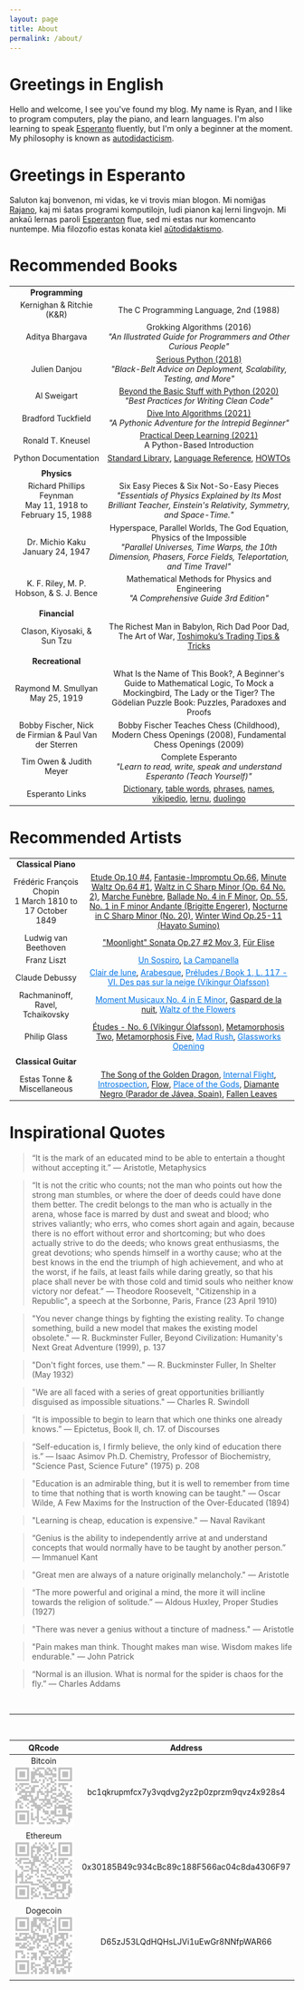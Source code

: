 ```yaml
---
layout: page
title: About
permalink: /about/
---
```


<!-- ![self](/assets/images/profile/ergo.png){:height="400px" width="400px"} -->

# Greetings in English 

Hello and welcome, I see you've found my blog. My name is Ryan, and I like to program computers, play the piano, and learn languages. I'm also learning to speak [Esperanto](https://en.wikipedia.org/wiki/Esperanto) fluently, but I'm only a beginner at the moment. My philosophy is known as [autodidacticism](https://en.wikipedia.org/wiki/Autodidacticism). 

# Greetings in Esperanto 

Saluton kaj bonvenon, mi vidas, ke vi trovis mian blogon. Mi nomiĝas [Rajano](http://esperanto-chicago.org/esperantizing-your-name/), kaj mi ŝatas programi komputilojn, ludi pianon kaj lerni lingvojn. Mi ankaŭ lernas paroli [Esperanton](https://eo.wikipedia.org/wiki/Esperanto) flue, sed mi estas nur komencanto nuntempe. Mia filozofio estas konata kiel [aŭtodidaktismo](https://en-m-wikipedia-org.translate.goog/wiki/Autodidacticism?_x_tr_sl=en&_x_tr_tl=eo&_x_tr_hl=en&_x_tr_pto=wapp).

<!-- I also run a Christian blog at [sevenshepherd.github.io](https://sevenshepherd.github.io/). If you'd like to follow my language learning progress, I would encourage you to follow me on [DuoLingo](https://invite.duolingo.com/BDHTZTB5CWWKSXYMDKXA7KAG64). -->

<!-- Hello, and welcome to my blog. My name is Ryan and I am a self-taught computer programmer and autodidact. I am currently working towards a master's degree in computer science in order to professionalize my  programming skill. 

Computer science is an area of academic research which is considered distinct from computer programming. Computer scientists use programming languages to describe algorithms, data structures, and many other theoretical disciplines within computer science.

The predominant paradigm you'll see me implement in this blog is of the imperative rather than declarative variety. I will likely write about data structures, algorithms, programming languages, artificial intelligence, networking, databases, information security, GUI programming, indie game development, automation, web development, and logic puzzles. -->

<!-- Hello and welcome, My name is Ryan and I am an investment manager, computer programmer, [autodidact](https://en.wikipedia.org/wiki/List_of_autodidacts), and aspiring pianist and esperantist born in California and raised on the east coast. As head of research, my investment strategies have seen increases as high as 247.368% and 6332.56%. 

My computer programs have been featured in linux distros in the past, but I mostly program private in-house solutions. I am currently exploring the intersection between GUI programming and finance so my future articles will likely become much more visual as time progresses.  -->

<!-- - [Programming Blog](https://cogitoergocode.github.io/)
- [Programming Twitter](https://twitter.com/CogitoErgoCode)
- [Christian Blog](https://sevenshepherd.github.io/about/)
- [Christian Twitter](https://twitter.com/SevenShepherd) -->

<!-- I also run a christian blog at [sevenshepherd.github.io](https://sevenshepherd.github.io/about/) and a custom programmed and automated Twitter based Christian ministry at [@SevenShepherd](https://twitter.com/SevenShepherd) that has been running successfully since 2016. If you'd like to follow my language learning progress, I would encourage you to follow me on [DuoLingo](https://invite.duolingo.com/BDHTZTB5CWWKSXYMDKXA7KAG64). -->

<!-- My philosophy is known as [Autodidacticism](https://en.wikipedia.org/wiki/List_of_autodidacts), and In the past, I successfully taught myself how to program in C/C++, grew advanced with Perl, but ultimately my formal language of choice became Python, and as a result, the predominant paradigm you'll see me implement in this blog is of the imperative (procedural & object-oriented) rather than declarative variety. Lately, indie game dev and pixel art has become a growing interest and I may pick up C# and Unity. -->

<!-- <sub>[INTJ](https://www.verywellmind.com/intj-introverted-intuitive-thinking-judging-2795988)+5w6</sub> --> 


# Recommended Books

|||
|:-:|:-:|
|**Programming**||
|Kernighan & Ritchie (K&R)|The C Programming Language, 2nd (1988)|
|Aditya Bhargava|Grokking Algorithms (2016)<br>*"An Illustrated Guide for Programmers and Other Curious People"*|
|Julien Danjou|[Serious Python (2018)](https://nostarch.com/seriouspython)<br>*"Black-Belt Advice on Deployment, Scalability, Testing, and More"*|
|Al Sweigart|[Beyond the Basic Stuff with Python (2020)](https://nostarch.com/beyond-basic-stuff-python)<br>*"Best Practices for Writing Clean Code"*|
|Bradford Tuckfield|[Dive Into Algorithms (2021)](https://nostarch.com/Dive-Into-Algorithms)<br>*"A Pythonic Adventure for the Intrepid Beginner"*|
|Ronald T. Kneusel|[Practical Deep Learning (2021)](https://nostarch.com/practical-deep-learning-python)<br>A Python-Based Introduction|
|Python Documentation|[Standard Library](https://docs.python.org/3/library/index.html), [Language Reference](https://docs.python.org/3/reference/index.html), [HOWTOs](https://docs.python.org/3/howto/index.html)|
|||
|**Physics**||
|Richard Phillips Feynman<br>May 11, 1918 to February 15, 1988|Six Easy Pieces & Six Not-So-Easy Pieces<br>*"Essentials of Physics Explained by Its Most Brilliant Teacher, Einstein's Relativity, Symmetry, and Space-Time."*|
|Dr. Michio Kaku<br>January 24, 1947|Hyperspace, Parallel Worlds, The God Equation, Physics of the Impossible<br>*"Parallel Universes, Time Warps, the 10th Dimension, Phasers, Force Fields, Teleportation, and Time Travel"*|
|K. F. Riley, M. P. Hobson, & S. J. Bence<br>|Mathematical Methods for Physics and Engineering<br>*"A Comprehensive Guide 3rd Edition"*|
|||
|**Financial**||
|Clason, Kiyosaki, & Sun Tzu|The Richest Man in Babylon, Rich Dad Poor Dad, The Art of War, [Toshimoku’s Trading Tips & Tricks](https://medium.com/@CarpeNoctom/toshimokus-trading-tips-tricks-f0ff5cc38cc8)|
|||
|**Recreational**||
|Raymond M. Smullyan<br>May 25, 1919|What Is the Name of This Book?, A Beginner's Guide to Mathematical Logic, To Mock a Mockingbird, The Lady or the Tiger? The Gödelian Puzzle Book: Puzzles, Paradoxes and Proofs|
|Bobby Fischer, Nick de Firmian & Paul Van der Sterren|Bobby Fischer Teaches Chess (Childhood), Modern Chess Openings (2008), Fundamental Chess Openings (2009)|
|Tim Owen & Judith Meyer|Complete Esperanto<br>*"Learn to read, write, speak and understand Esperanto (Teach Yourself)"*|
|Esperanto Links|[Dictionary](https://glosbe.com/en/eo), [table words](https://esperanto12.net/en/tabelvortoj/), [phrases](http://esperanto-chicago.org/common-esperanto-phrases/), [names](http://esperanto-chicago.org/esperantizing-your-name/), [vikipedio](https://eo.wikipedia.org/), [lernu](https://lernu.net/), [duolingo](https://invite.duolingo.com/BDHTZTB5CWWKSXYMDKXA7KAG64)|

<!-- |**Philosophy**||
|Metaphysical & Ontological<br>*The Ultimate Structure of Reality, The Nature of Being*|[Plato's Phaedo](https://youtu.be/7Dwev9R9wcs), [René Descartes' Meditations on First Philosophy](https://youtu.be/3lfcOb35Ors)<br>[Mind-body problem](https://en.wikipedia.org/wiki/Mind%E2%80%93body_problem), [mind–body dualism](https://en.wikipedia.org/wiki/Mind%E2%80%93body_dualism), [Kurt Gödel's Platonism](https://en.wikipedia.org/wiki/Philosophy_of_mathematics#Platonism), [Max Tegmark's Ultimate Ensemble](https://en.wikipedia.org/wiki/Mathematical_universe_hypothesis)*Theory of forms, mind–body dualism, Kurt Gödel’s platonism, Max Tegmark’s ultimate ensemble*|
|Epistemological<br>*The Nature of Knowledge*|[Zhuang Zhou's Zhuangzi Paradox & The Butterfly Dream](https://en.wikipedia.org/wiki/Zhuangzi_(book)#%22The_Butterfly_Dream%22)Rationalism (the criterion of the truth is not sensory but intellectual and deductive), [Plato, Aristotle, Zhuang Zhou & Descartes's The Dream Argument](https://en.wikipedia.org/wiki/Dream_argument), Descartes' Evil Demon, [Gilbert Harman's Brain in a vat](https://en.wikipedia.org/wiki/Brain_in_a_vat), [Nick Bostrom's Simulation hypothesis](https://en.wikipedia.org/wiki/Simulation_hypothesis)*Rationalism, the criterion of the truth is not sensory but intellectual and deductive & Skepticism, Plato's philosophical puzzle dream argument in Theaetetus 158b-d, Descartes’ Evil Demon dream argument in Meditations on First Philosophy, Zhuang Zhou's Zhuangzi Paradox & The Butterfly Dream in Zhuangzi, Gilbert Harman’s Brain in a vat, Nick Bostrom’s Simulation hypothesis*|
|Virtue ethics<br>*Moral Philosophy*|[Aesop of Sardis, The Sage of Lydia's Fables (Childhood)](https://www.gutenberg.org/files/19994/19994-h/19994-h.htm), [Lao Tzu's Tao Te Ching by Gia-Fu Feng](/assets/books/lao_tzu/TaoTeChing.pdf)<!--(https://terebess.hu/english/tao/gia.html) ([#22](https://youtu.be/wRnN_RBBCxI?t=854)), [Socrates](https://youtu.be/6pZl0GVjns4), [Lucius Annaeus Seneca the Younger's On the Shortness of Life](https://youtu.be/ABRN0E_mI0U), [Tranquillity of Mind](https://youtu.be/vl5WDfwY4PY), [and Happy Life](https://youtu.be/o2A-hgYqQio), [Emperor Marcus Aurelius' Meditations](https://youtu.be/d5E2AQKuCyU)<br>Virtue ethics, eudaimonia, aretē, [apatheia](https://en.wikipedia.org/wiki/Apatheia), [ataraxia](https://en.wikipedia.org/wiki/Ataraxia), [equanimity (aequanimitas)](https://en.wikipedia.org/wiki/Equanimity), Socratic Method, Stoicism, Philosophical Taoism *Apatheia, ataraxia, equanimity (aequanimitas)*| -->

<!-- |Aesop of Sardis<br>The Sage of Lydia<br>620 – 564 B.C.|[Aesop's Fables](https://www.gutenberg.org/files/19994/19994-h/19994-h.htm)<br>Archaic Greek Fabulist<br>(Childhood)|
|Lao Tzu<br>6th Century B.C.|[Tao Te Ching, Translated by Gia-Fu Feng](https://terebess.hu/english/tao/gia.html), [Tao Te Ching #22](https://youtu.be/wRnN_RBBCxI?t=854)|
|Socrates<br>470 – 399 B.C.|[Quotes](https://youtu.be/6pZl0GVjns4)<br>Classical Greek Philosophy<br>(The Socratic Method)|
|Plato<br>428/427 – 348/347 B.C.|[Phaedo](https://youtu.be/7Dwev9R9wcs), [Republic](https://youtu.be/CqGsg01ycpk?t=11099)<br>*Classical Greek Philosophy & Platonism*<br>(Theory of forms, <a href="https://youtu.be/CqGsg01ycpk?t=11099" style="color:#006699;">Allegory of the cave</a>, Anamnesis)|
|Plato<br>428/427 – 348/347 B.C.|Theaetetus 158b-d<br>[The Dream Argument](https://en.wikipedia.org/wiki/Dream_argument)|
|Zhuang Zhou<br>369 - 286 B.C.|Zhuangzi<br>["The Butterfly Dream" or "Zhuangzi paradox"](https://en.wikipedia.org/wiki/Zhuangzi_(book)#%22The_Butterfly_Dream%22), [The Dream Argument](https://en.wikipedia.org/wiki/Dream_argument)<br>(See René Descartes' evil demon, or the contemporary brain-in-a-vat, and Simulation hypothesis)|
|Lucius Annaeus Seneca the Younger<br>4 B.C. – 65 A.D.|Dialogues<br>[On the Shortness of Life](https://youtu.be/ABRN0E_mI0U), [Of Tranquillity of Mind](https://youtu.be/vl5WDfwY4PY), [Of a Happy Life](https://youtu.be/o2A-hgYqQio)<br>Hellenistic Greek & Roman Philosophy (Stoicism, Eudaimonia, Aretē, & Apatheia)|
|Emperor Marcus Aurelius<br>121 – 180 A.D.|[Meditations](https://youtu.be/d5E2AQKuCyU)<br>Hellenistic Greek & Roman Philosophy (Stoicism, Eudaimonia, Aretē, & Apatheia)|
|René Descartes<br>*"cogito, ergo sum"*<br>31 March 1596 to 11 February 1650|[Meditations on First Philosophy](https://youtu.be/3lfcOb35Ors), Treatise of Man, Passions of the Soul<br>(Cartesian dualism)|
|René Descartes<br>*"cogito, ergo sum"*<br>31 March 1596 to 11 February 1650|[Meditations on First Philosophy](https://youtu.be/3lfcOb35Ors), [The Rationalists](https://libgen.is/book/index.php?md5=04D314AA8FF4194FC5633D4CEE7BFDDF)<br>(Descartes' Evil Demon, [The Dream Argument](https://en.wikipedia.org/wiki/Dream_argument))|
|Kurt Friedrich Gödel<br>*The Greatest Logician & Analytic Philosopher*<br>April 28, 1906 to January 14, 1978|<a href="https://en.wikipedia.org/wiki/Philosophy_of_mathematics#Platonism" style="color:#006699;">Kurt Gödel's Platonism</a>|
|Nick Bostrom<br>10 March 1973|Superintelligence, [Simulation hypothesis](https://en.wikipedia.org/wiki/Simulation_hypothesis)|
|Max Tegmark<br>*MIT Professor, Physicist, cosmologist and machine learning researcher*<br>5 May 1967|[Ultimate Ensemble](https://en.wikipedia.org/wiki/Mathematical_universe_hypothesis)<br>A radical form of Platonism.| -->

<!-- |Arthur Benjamin & Michael Shermer<br>|Secrets of Mental Math<br>*"The Mathemagician's Guide to Lightning Calculation and Amazing Math Tricks"*| -->

# Recommended Artists

|||
|:-:|:-:|
|**Classical Piano**||
|Frédéric François Chopin<br>1 March 1810 to 17 October 1849|[Etude Op.10 #4](https://youtu.be/oHiU-u2ddJ4), [Fantasie-Impromptu Op.66](https://youtu.be/APQ2RKECMW8), [Minute Waltz Op.64 #1](https://youtu.be/3H0SRv8QNwk), [Waltz in C Sharp Minor (Op. 64 No. 2)](https://youtu.be/SUT_0c2QVzo), [Marche Funèbre](https://youtu.be/7-9wXQpzESo), [Ballade No. 4 in F Minor](https://youtu.be/3F5glYefwio), [Op. 55, No. 1 in F minor Andante (Brigitte Engerer)](https://youtu.be/evuxBxMd1vM), [Nocturne in C Sharp Minor (No. 20)](https://youtu.be/DqpPRj6UZqc), [Winter Wind Op.25-11 (Hayato Sumino)](https://youtu.be/pHlqEvAwdVc)|
|Ludwig van Beethoven|["Moonlight" Sonata Op.27 #2 Mov 3](https://youtu.be/zucBfXpCA6s), [Für Elise](https://youtu.be/wfF0zHeU3Zs)|
|Franz Liszt|<a href="https://youtu.be/L42sbnQxEmw" style="color:#0073e6;">Un Sospiro</a>, <a href="https://youtu.be/H1Dvg2MxQn8" style="color:#0073e6;">La Campanella</a>|
|Claude Debussy|<a href="https://youtu.be/WNcsUNKlAKw" style="color:#0073e6;">Clair de lune</a>, <a href="https://youtu.be/A6s49OKp6aE" style="color:#0073e6;">Arabesque</a>, <a href="https://youtu.be/rpTmjUkvXnQ" style="color:#0073e6;">Préludes / Book 1, L. 117 - VI. Des pas sur la neige (Víkingur Ólafsson)</a>|
|Rachmaninoff, Ravel, Tchaikovsky|<a href="https://youtu.be/v8rzHZHi9Zw" style="color:#0073e6;">Moment Musicaux No. 4 in E Minor</a>, [Gaspard de la nuit](https://youtu.be/n_yIgrkSNzE), <a href="https://youtu.be/1aR92yQUS7s" style="color:#0073e6;">Waltz of the Flowers</a>|
|Philip Glass|[Études - No. 6 (Víkingur Ólafsson)](https://youtu.be/sZffgf4GoMQ), [Metamorphosis Two](https://youtu.be/M73x3O7dhmg?t=414), [Metamorphosis Five](https://youtu.be/M73x3O7dhmg?t=1589), <a href="https://youtu.be/UoxV0hKlWHM" style="color:#0073e6;">Mad Rush</a>, <a href="https://youtu.be/6Stu7h7Qup8" style="color:#0073e6;">Glassworks Opening</a>|
|||
|**Classical Guitar**||
|Estas Tonne & Miscellaneous|[The Song of the Golden Dragon](https://youtu.be/7gphiFVVtUI?t=56), <a href="https://youtu.be/6lIt07sBW4E" style="color:#0073e6;">Internal Flight</a>, <a href="https://youtu.be/5OXcXv0rUNI" style="color:#0073e6;">Introspection</a>, [Flow](https://youtu.be/ccR7IPkfO_8), <a href="https://youtu.be/vIXFbeUOkmc" style="color:#0073e6;">Place of the Gods</a>, <!--[Place of the Gods (Mother of Souls)](https://youtu.be/Pz2Unp2bsUo),--> [Diamante Negro (Parador de Jávea, Spain)](https://youtu.be/L9NCvSakgR8), [Fallen Leaves](https://youtu.be/33zpEUNpX4k?t=328)|

<!-- |Study|<a href="https://youtu.be/nMfPqeZjc2c" style="color:#0073e6;">White Noise</a>, <a href="https://youtu.be/3sL0omwElxw" style="color:#0073e6;">Crackling Fireplace</a>, [Rain](https://youtu.be/q76bMs-NwRk), [Rainstorm](https://youtu.be/XtDwPLk8EgI), <a href="https://youtu.be/TaYgsa2Sb2g" style="color:#0073e6;">Cyberpunk</a>, <a href="https://youtu.be/v0kx9GooGQk" style="color:#0073e6;">Atmospheres</a>, <a href="https://youtu.be/x7BCa9Y8Of8" style="color:#0073e6;">Winter Ambience</a>, [Auriel's Ascension](https://youtu.be/ztinD3rFJnI), <a href="https://youtu.be/XZ4WXAxtGDc" style="color:#0073e6;">Binaural (Focus)</a>, <a href="https://youtu.be/meYsDqkMENs" style="color:#0073e6">Binaural (Memory)</a>, <a href="https://youtu.be/vhUj-6Sfiao" style="color:#0073e6">Binaural (Trance/Healing)</a>, <a href="https://youtu.be/Ilb1Bky3Z10" style="color:#0073e6;">Focus</a>, [Sleep](https://youtu.be/5ceUwj4GPew), [Floating In Space (1h)](https://youtu.be/cWuzJBboQyE), [Floating In Space (8h)](https://youtu.be/5_Blq9W9cT8)|
|Classical Guitar/Romani|[The Song of the Golden Dragon](https://youtu.be/7gphiFVVtUI?t=56), <a href="https://youtu.be/6lIt07sBW4E" style="color:#0073e6;">Internal Flight</a>, <a href="https://youtu.be/5OXcXv0rUNI" style="color:#0073e6;">Introspection</a>, <a href="https://youtu.be/vIXFbeUOkmc" style="color:#0073e6;">Place of the Gods</a>, [Place of the Gods (Mother of Souls)](https://youtu.be/Pz2Unp2bsUo), [Diamante Negro (Parador de Jávea, Spain)](https://youtu.be/L9NCvSakgR8)|
|Post/Folk|[The Gathering of Deer](https://youtu.be/mTLunRuCGQQ?t=227), [Eo](https://youtu.be/eTvJUa6Vg78?t=776), [Fallen Leaves](https://youtu.be/33zpEUNpX4k?t=328), [Storm Above Egglestone](https://youtu.be/QowAazTXDYw?t=325), [Stormhunter](https://youtu.be/qP7JO7JnqOY), [Deer Valley](https://youtu.be/JNwzzt1jITk), <a href="https://youtu.be/Lq4pBie6ph4" style="color:#0073e6;">The Loom</a>, [Ineffable](https://youtu.be/hjOzmFNietA), [Kvitravn (White Raven)](https://youtu.be/JhiUacGzIg8), [Tognatale](https://youtu.be/V-Rj1GS9anA), [Floodplain](https://youtu.be/qnVZldkgWsM)| -->

<!-- どうも初めまして。 私の名前はライアンです。 -->

<!-- こんにちは、ようこそ。あなたが私のブログを見つけたようです。 私の名前はライアンです。コンピューターをプログラムしたり、ピアノを弾いたり、言語を学んだりするのが好きです。 私も[エスペラント](https://en.wikipedia.org/wiki/Esperanto)を流暢に話すことを学んでいますが、私は今のところ初心者です。 私の哲学は[独学](https://en.wikipedia.org/wiki/Autodidacticism)として知られています。 [ここで](https://cogitoergocode-github-io.translate.goog/bio/?_x_tr_sl=en&_x_tr_tl=ja&_x_tr_hl=en&_x_tr_pto=wapp)私の伝記全体を読むことができます。 -->

<!-- Hallo und herzlich willkommen, ich sehe, Sie haben meinen Blog gefunden. Mein Name ist Ryan und ich programmiere gerne Computer, spiele Klavier und lerne Sprachen. Ich lerne auch fließend [Esperanto](https://en.wikipedia.org/wiki/Esperanto) zu sprechen, bin aber im Moment noch Anfänger. Meine Philosophie ist als [Autodidaktik](https://en.wikipedia.org/wiki/Autodidacticism) bekannt. [Hier](https://cogitoergocode-github-io.translate.goog/bio/?_x_tr_sl=en&_x_tr_tl=de&_x_tr_hl=en&_x_tr_pto=wapp) können Sie meine gesamte Biografie lesen. -->

# Inspirational Quotes

> “It is the mark of an educated mind to be able to entertain a thought without accepting it.” &mdash; Aristotle, Metaphysics

> “It is not the critic who counts; not the man who points out how the strong man stumbles, or where the doer of deeds could have done them better. The credit belongs to the man who is actually in the arena, whose face is marred by dust and sweat and blood; who strives valiantly; who errs, who comes short again and again, because there is no effort without error and shortcoming; but who does actually strive to do the deeds; who knows great enthusiasms, the great devotions; who spends himself in a worthy cause; who at the best knows in the end the triumph of high achievement, and who at the worst, if he fails, at least fails while daring greatly, so that his place shall never be with those cold and timid souls who neither know victory nor defeat.” &mdash; Theodore Roosevelt, "Citizenship in a Republic", a speech at the Sorbonne, Paris, France (23 April 1910)

<!-- > "Absorb what is useful, discard what is useless and add what is specifically your own." &mdash; Bruce Lee -->

> "You never change things by fighting the existing reality. To change something, build a new model that makes the existing model obsolete." &mdash; R. Buckminster Fuller, Beyond Civilization: Humanity's Next Great Adventure (1999), p. 137

> "Don't fight forces, use them." &mdash; R. Buckminster Fuller, In Shelter (May 1932)

<!-- > "Jobs are a centuries-old concept created during the Industrial Revolution. Despite the reality that we're now deep in the Information Age, many people are studying for, or working at, or clinging to the Industrial Age idea of a safe, secure job." &mdash; Robert Kiyosaki -->

<!-- > “Compound interest is the eighth wonder of the world. He who understands it, earns it ... he who doesn't ... pays it.” &mdash; Albert Einstein -->

<!-- > "Gold laboreth diligently and contentedly for the wise owner who finds for it profitable employment, multiplying even as the flocks of the field." &mdash; [The Five Laws of Gold](https://en.wikipedia.org/wiki/The_Richest_Man_in_Babylon#The_Five_Laws_of_Gold) -->

> "We are all faced with a series of great opportunities brilliantly disguised as impossible situations." &mdash; Charles R. Swindoll

> “It is impossible to begin to learn that which one thinks one already knows.” &mdash; Epictetus, Book II, ch. 17. of Discourses

<!-- > “I am thankful for all of those who said NO to me. It's because of them I'm doing it myself.” &mdash; Albert Einstein -->

> “Self-education is, I firmly believe, the only kind of education there is.” &mdash; Isaac Asimov Ph.D. Chemistry, Professor of Biochemistry, "Science Past, Science Future" (1975) p. 208

<!-- > "The only thing that interferes with my learning is my education." &mdash; Albert Einstein -->

> "Education is an admirable thing, but it is well to remember from time to time that nothing that is worth knowing can be taught." &mdash; Oscar Wilde, A Few Maxims for the Instruction of the Over-Educated (1894)

<!-- > "Learning is cheap, education is expensive." &mdash; <a href="https://twitter.com/naval" style="color:#0073e6;">Naval Ravikant</a> -->

> "Learning is cheap, education is expensive." &mdash; Naval Ravikant

<!-- > "If you want to master something, teach it. The more you teach, the better you learn. Teaching is a powerful tool to learning." &mdash; Richard P. Feynman [(The Feynman Technique)](https://en.wikipedia.org/wiki/Feynman_Technique) -->

<!-- > “I learned very early the difference between knowing the name of something and knowing something.” &mdash; Richard P. Feynman -->

<!-- > "There's no need even to have a college degree at all, or even high school," Musk said after being asked whether he considered which college a job applicant attended when evaluating a prospective Tesla employee. "If somebody graduated from a great university, that may be an indication that they will be capable of great things, but it's not necessarily the case. If you look at, say, people like Bill Gates or Larry Ellison, Steve Jobs, these guys didn't graduate from college, but if you had a chance to hire them, of course that would be a good idea." &mdash; <a href="https://youtu.be/vqcdF1oWaD0" style="color:#0073e6;">Elon Musk</a> -->

> “Genius is the ability to independently arrive at and understand concepts that would normally have to be taught by another person.” &mdash; Immanuel Kant

<!-- > “Study without desire spoils the memory, and it retains nothing that it takes in.” &mdash; Leonardo da Vinci  -->

<!-- > "All truth passes through three stages. First, it is ridiculed. Second, it is violently opposed. Third, it is accepted as being self-evident." &mdash; Arthur Schopenhauer -->

<!-- > "Don’t worry about the haters… They are just angry because the truth you speak contradicts the lie they live." &mdash; Steve Maraboli -->

> "Great men are always of a nature originally melancholy." &mdash; Aristotle

> “The more powerful and original a mind, the more it will incline towards the religion of solitude.”  &mdash; Aldous Huxley, Proper Studies (1927)

> "There was never a genius without a tincture of madness." &mdash; Aristotle

> "Pain makes man think. Thought makes man wise. Wisdom makes life endurable." &mdash; John Patrick

> “Normal is an illusion. What is normal for the spider is chaos for the fly.” — Charles Addams


<!-- <br>

<form action="https://www.paypal.com/donate" method="post" target="_top">
<input type="hidden" name="business" value="5NGQHWYYM879U" />
<input type="hidden" name="no_recurring" value="0" />
<input type="hidden" name="currency_code" value="USD" />
<input type="image" src="https://www.paypalobjects.com/en_US/i/btn/btn_donateCC_LG.gif" border="0" name="submit" title="PayPal - The safer, easier way to pay online!" alt="Donate with PayPal button" />
<img alt="" border="0" src="https://www.paypal.com/en_US/i/scr/pixel.gif" width="1" height="1" />
</form> -->

<br>
<hr><br>

<!-- |Bitcoin|Ethereum|Dogecoin|
|:-:|:-:|:-:|
|![BTC](/assets/images/qrcodes/btc.png){:height="128px" width="128px"}|![ETH](/assets/images/qrcodes/eth.png)|![DOGE](/assets/images/qrcodes/doge.png)| -->

|QRcode|Address|
|:-:|:-:|
|Bitcoin<br>[![BTC](/assets/images/qrcodes/btc.png)](/assets/images/qrcodes/btc.png)|bc1qkrupmfcx7y3vqdvg2yz2p0zprzm9qvz4x928s4|
|Ethereum<br>[![ETH](/assets/images/qrcodes/eth.png)](/assets/images/qrcodes/eth.png)|0x30185B49c934cBc89c188F566ac04c8da4306F97|
|Dogecoin<br>[![DOGE](/assets/images/qrcodes/doge.png)](/assets/images/qrcodes/doge.png)|D65zJ53LQdHQHsLJVi1uEwGr8NNfpWAR66|

<!-- |Bitcoin|
|:-:|
|![BTC](/assets/images/qrcodes/btc.png)|
|bc1qkrupmfcx7y3vqdvg2yz2p0zprzm9qvz4x928s4|

|Ethereum|
|:-:|
|![ETH](/assets/images/qrcodes/eth.png)|
|0x30185B49c934cBc89c188F566ac04c8da4306F97|

|Dogecoin|
|:-:|
|![DOGE](/assets/images/qrcodes/doge.png)|
|D65zJ53LQdHQHsLJVi1uEwGr8NNfpWAR66| -->

<!-- |:-:|:-:|
|Bitcoin|bc1qkrupmfcx7y3vqdvg2yz2p0zprzm9qvz4x928s4|
|Ethereum|0x30185B49c934cBc89c188F566ac04c8da4306F97|
|Dogecoin|D65zJ53LQdHQHsLJVi1uEwGr8NNfpWAR66| -->

<!-- - `ERC20` or `BEP20` Stablecoins:
    -  Address: *0xdFeFa105F4b45313404bbC6e6463200ef65D3b1b* -->